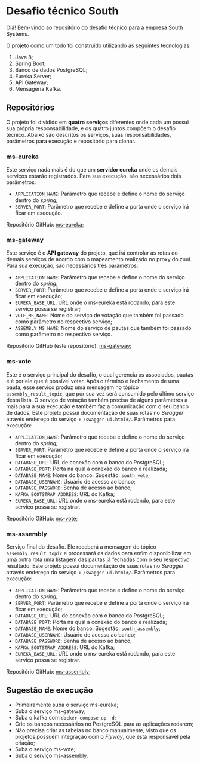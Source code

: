 # Desafio técnico South

Olá! Bem-vindo ao repositório do desafio técnico para a empresa South Systems.

O projeto como um todo foi construído utilizando as seguintes tecnologias:

 1. Java 8;
 2. Spring Boot;
 3. Banco de dados PostgreSQL;
 4. Eureka Server;
 5. API Gateway;
 6. Mensageria Kafka.

## Repositórios

O projeto foi dividido em **quatro serviços** diferentes onde cada um possui sua própria responsabilidade, e os quatro juntos compõem o desafio técnico. Abaixo são descritos os serviços, suas responsabilidades, parâmetros para execução e repositório para clonar.

### ms-eureka

Este serviço nada mais é do que um **servidor eureka** onde os demais serviços estarão registrados.
Para sua execução, são necessários dois parâmetros:

 - `APPLICATION_NAME`: Parâmetro que recebe e define o nome do serviço dentro do *spring*;
 - `SERVER_PORT`: Parâmetro que recebe e define a porta onde o serviço irá ficar em execução.

Repositório GitHub: [ms-eureka](https://github.com/gabriel-mars/south-ms-eureka);

### ms-gateway

Este serviço é o **API gateway** do projeto, que irá controlar as rotas do demais serviços de acordo com o mapeamento realizado no proxy do zuul.
Para sua execução, são necessários três parâmetros:

 - `APPLICATION_NAME`: Parâmetro que recebe e define o nome do serviço dentro do *spring*;
 - `SERVER_PORT`: Parâmetro que recebe e define a porta onde o serviço irá ficar em execução;
 - `EUREKA_BASE_URL`: URL onde o ms-eureka está rodando, para este serviço possa se registrar;
 - `VOTE_MS_NAME`: Nome do serviço de votação que também foi passado como parâmetro no respectivo serviço;
 - `ASSEMBLY_MS_NAME`: Nome do serviço de pautas que também foi passado como parâmetro no respectivo serviço.

Repositório GitHub (este repositório): [ms-gateway](https://github.com/gabriel-mars/ms-gateway);

### ms-vote

Este é o serviço principal do desafio, o qual gerencia os associados, pautas e é por ele que é possível votar. Após o término e fechamento de uma pauta, esse serviço produz uma mensagem no tópico `assembly_result_topic`, que por sua vez será consumido pelo último serviço desta lista. O serviço de votação também precisa de alguns parâmetros a mais para a sua execução e também faz a comunicação com o seu banco de dados.
Este projeto possui documentação de suas rotas no *Swagger* através endereço do serviço + `/swagger-ui.html#/`.
Parâmetros para execução:
- `APPLICATION_NAME`: Parâmetro que recebe e define o nome do serviço dentro do *spring*;
- `SERVER_PORT`: Parâmetro que recebe e define a porta onde o serviço irá ficar em execução;
- `DATABASE_URL`: URL de conexão com o banco do PostgreSQL;
- `DATABASE_PORT`: Porta na qual a conexão do banco é realizada;
- `DATABASE_NAME`: Nome do banco. Sugestão: `south_vote`;
- `DATABASE_USERNAME`: Usuário de acesso ao banco;
- `DATABASE_PASSWORD`: Senha de acesso ao banco;
- `KAFKA_BOOTSTRAP_ADDRESS`: URL do Kafka;
- `EUREKA_BASE_URL`: URL onde o ms-eureka está rodando, para este serviço possa se registrar.

Repositório GitHub: [ms-vote](https://github.com/gabriel-mars/south-ms-vote);

### ms-assembly

Serviço final do desafio. Ele receberá a mensagem do tópico `assembly_result_topic` e processará os dados para enfim disponibilizar em uma outra rota uma listagem das pautas já fechadas com o seu respectivo resultado.
Este projeto possui documentação de suas rotas no *Swagger* através endereço do serviço + `/swagger-ui.html#/`.
Parâmetros para execução:
- `APPLICATION_NAME`: Parâmetro que recebe e define o nome do serviço dentro do *spring*;
- `SERVER_PORT`: Parâmetro que recebe e define a porta onde o serviço irá ficar em execução;
- `DATABASE_URL`: URL de conexão com o banco do PostgreSQL;
- `DATABASE_PORT`: Porta na qual a conexão do banco é realizada;
- `DATABASE_NAME`: Nome do banco. Sugestão: `south_assembly`;
- `DATABASE_USERNAME`: Usuário de acesso ao banco;
- `DATABASE_PASSWORD`: Senha de acesso ao banco;
- `KAFKA_BOOTSTRAP_ADDRESS`: URL do Kafka;
- `EUREKA_BASE_URL`: URL onde o ms-eureka está rodando, para este serviço possa se registrar.

Repositório GitHub: [ms-assembly](https://github.com/gabriel-mars/south-ms-assembly);

## Sugestão de execução

- Primeiramente suba o serviço ms-eureka;
- Suba o serviço ms-gateway;
- Suba o kafka com `docker-compose up -d`;
- Crie os bancos necessários no PostgreSQL para as aplicações rodarem;
- Não precisa criar as tabelas no banco manualmente, visto que os projetos possuem integração com o *Flyway*, que está responsável pela criação;
- Suba o serviço ms-vote;
- Suba o serviço ms-assembly.
